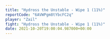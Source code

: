 ```yaml
---
title: "Hydross the Unstable - Wipe 1 (11%)"
reportCode: "6AVWPgm8tYbcFC2q"
player: "Zail"
fight: "Hydross the Unstable - Wipe 1 (11%)"
date: 2021-10-20T19:00:04.987000+00:00
---
```

